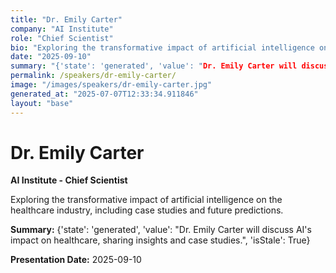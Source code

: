 ```yaml
---
title: "Dr. Emily Carter"
company: "AI Institute"
role: "Chief Scientist"
bio: "Exploring the transformative impact of artificial intelligence on the healthcare industry, including case studies and future predictions."
date: "2025-09-10"
summary: "{'state': 'generated', 'value': "Dr. Emily Carter will discuss AI's impact on healthcare, sharing insights and case studies.", 'isStale': True}"
permalink: /speakers/dr-emily-carter/
image: "/images/speakers/dr-emily-carter.jpg"
generated_at: "2025-07-07T12:33:34.911846"
layout: "base"
---
```


# Dr. Emily Carter

**AI Institute - Chief Scientist**

Exploring the transformative impact of artificial intelligence on the healthcare industry, including case studies and future predictions.

**Summary:** {'state': 'generated', 'value': "Dr. Emily Carter will discuss AI's impact on healthcare, sharing insights and case studies.", 'isStale': True}

**Presentation Date:** 2025-09-10

